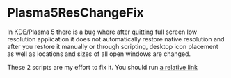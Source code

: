 # Plasma5ResChangeFix
In KDE/Plasma 5 there is a bug where after quitting full screen low resolution application it does not automatically restore native resolution and after you restore it manually or through scripting, desktop icon placement as well as locations and sizes of all open windows are changed.

These 2 scripts are my effort to fix it. You should run [a relative link](resfix_save.sh)
